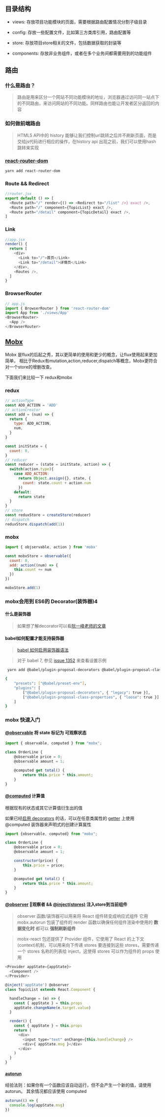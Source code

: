 #

## 目录结构

  + views: 存放项目功能模块的页面，需要根据路由配置情况分割子级目录

  + config: 存放一些配置文件，比如第三方类库引用，路由配置等

  + store: 存放项目store相关的文件，包括数据获取的封装等

  + components: 存放非业务组件，或者在多个业务间都需要用到的功能组件

## 路由

### 什么是路由？

> 路由是用来区分一个网站不同功能模块的地址，浏览器通过访问同一站点下的不同路由，来访问网站的不同功能。同样路由也能让开发者区分返回的内容

### 如何做前端路由

> HTML5 API中的 history 能够让我们控制url跳转之后并不刷新页面，而是交给js代码进行相应的操作，在history api 出现之前，我们可以使用hash跳转来实现

### [react-router-dom](https://reacttraining.com/react-router/web/guides/quick-start)

  ```sh
  yarn add react-router-dom
  ```

### Route && Redirect

  ```js
  //router.jsx
  export default () => [
    <Route path="/" render={() => <Redirect to="/list" />} exact />,
    <Route path="/" component={TopicList} exact />,
    <Route path="/detail" component={TopicDetail} exact />,
  ]
  ```

### Link

  ```js
  //app.jsx
  render() {
    return [
      <div>
        <Link to="/">首页</Link>
        <Link to="/detail">详情页</Link>
      </div>,
      <Routes />,
    ]
  }
  ```

### BrowserRouter

  ```js
  // app.js
  import { BrowserRouter } from 'react-router-dom'
  import App from './views/App'
  <BrowserRouter>
    <App />
  </BrowserRouter>
  ```

## [Mobx](https://cn.mobx.js.org/)

Mobx 是flux的后起之秀，其以更简单的使用和更少的概念，让flux使用起来更加简单，
相比于Redux有mutation,action,reducer,dispatch等概念，Mobx更符合对一个store的增删改查。

下面我们来比较一下 redux和mobx

### redux

```js
// actionType
const ADD_ACTION = 'ADD'
// actionCreator
const add = (num) => {
  return {
    type: ADD_ACTION,
    num,
  }
}

const initState = {
  count: 0,
}
// reducer
const reducer = (state = initState, action) => {
  switch(action.type){
    case ADD_ACTION:
      return Object.assign({}, state, {
        count: state.count + action.num
      })
    default:
      return state
  }
}
// store
const reduxStore = createStore(reducer)
// dispatch
reduxStore.dispatch(add(1))
```

### mobx

```js
import { objservable, action } from 'mobx'

const mobxStore = observable({
  count: 0,
  add: action((num) => {
    this.count += num
  })
})

mobxStore.add(1)
```

### mobx会用到 ES6的 Decorator(装饰器)4

#### 什么是装饰器

> 如果想了解decorator可以看[阮一峰老师的文章](http://es6.ruanyifeng.com/#docs/decorator)

#### babel如何配置才能支持装饰器

> [babel 如何启用装饰器语法](https://cn.mobx.js.org/best/decorators.html#%E5%90%AF%E7%94%A8%E8%A3%85%E9%A5%B0%E5%99%A8%E8%AF%AD%E6%B3%95)

> 对于 babel 7, 参见 [issue 1352](https://github.com/mobxjs/mobx/issues/1352) 来查看设置示例

```sh
 yarn add @babel/plugin-proposal-decorators @babel/plugin-proposal-class-properties --dev
```

```sh
{
    "presets": ["@babel/preset-env"],
    "plugins": [
        ["@babel/plugin-proposal-decorators", { "legacy": true }],
        ["@babel/plugin-proposal-class-properties", { "loose": true }]
    ]
}
```

### mobx 快速入门

#### [@observable](https://cn.mobx.js.org/refguide/observable-decorator.html#observable) 将 state 标记为 可观察状态



```js
import { observable, computed } from "mobx";

class OrderLine {
    @observable price = 0;
    @observable amount = 1;

    @computed get total() {
        return this.price * this.amount;
    }
}
```

#### [@computed](https://cn.mobx.js.org/refguide/computed-decorator.html#computed) 计算值

根据现有的状态或其它计算值衍生出的值

如果已经[启用 decorators](https://cn.mobx.js.org/best/decorators.html) 的话，可以在任意类属性的 [getter](https://developer.mozilla.org/zh-CN/docs/Web/JavaScript/Reference/Functions/get) 上使用 @computed 装饰器来声明式的创建计算属性

```js
import {observable, computed} from "mobx";

class OrderLine {
    @observable price = 0;
    @observable amount = 1;

    constructor(price) {
        this.price = price;
    }

    @computed get total() {
        return this.price * this.amount;
    }
}
```

#### [@observer](https://cn.mobx.js.org/refguide/observer-component.html#observer) 观察者 && [@inject(stores)](https://cn.mobx.js.org/refguide/observer-component.html#%E4%BD%BF%E7%94%A8-inject-%E5%B0%86%E7%BB%84%E4%BB%B6%E8%BF%9E%E6%8E%A5%E5%88%B0%E6%8F%90%E4%BE%9B%E7%9A%84-stores) 注入store到当前组件

> observer 函数/装饰器可以用来将 React 组件转变成响应式组件
> 它用 mobx.autorun 包装了组件的 render 函数以确保任何组件渲染中使用的 **数据变化时** 都可以 **强制刷新组件**

> mobx-react 包还提供了 Provider 组件，它使用了 React 的上下文(context)机制，可以用来向下传递 stores
> 要连接到这些 stores，需要传递一个 stores 名称的列表给 inject，这使得 stores 可以作为组件的 props 使用

```js
<Provider appState={appState}>
  <Component />
</Provider>

@inject('appState') @observer
class TopicList extends React.Component {

  handleChange = (e) => {
    const { appState } = this.props
    appState.changeName(e.target.value)
  }

  render() {
    const { appState } = this.props
    return (
      <div>
        <input type="text" onChange={this.handleChange} />
        <div>{ appState.msg }</div>
      </div>
    )
  }
}
```

#### [autorun](https://cn.mobx.js.org/refguide/autorun.html#autorun)

经验法则：如果你有一个函数应该自动运行，但不会产生一个新的值，请使用autorun。 其余情况都应该使用 computed

```js
autorun(() => {
  console.log(appState.msg)
})
```
